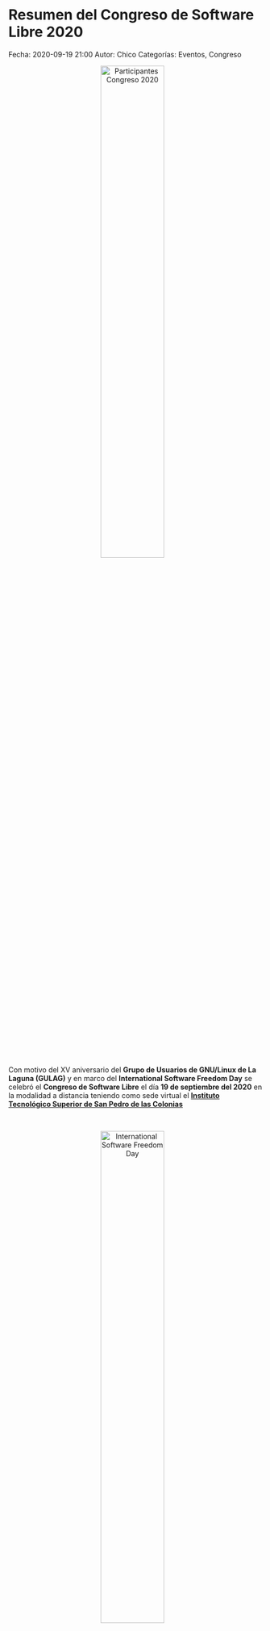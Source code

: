 Resumen del Congreso de Software Libre 2020
==================================

Fecha: 2020-09-19 21:00
Autor: Chico
Categorías: Eventos, Congreso

<center>
<a href="2020-09-19-resumen-congreso-2020/TodosCongreso.png">
<img class="img-responsive" style="width:50%;height:auto;margin-right:12px;" src="2020-09-19-resumen-congreso-2020/TodosCongreso.png" alt="Participantes Congreso 2020" width="250" height="325">
</a>
</center>

<br />

Con motivo del XV aniversario del **Grupo de Usuarios de GNU/Linux de La Laguna (GULAG)** y en marco del **International Software Freedom Day** se celebró el **Congreso de Software Libre** el día **19 de septiembre del 2020** en la modalidad a distancia teniendo como sede virtual el **[Instituto Tecnológico Superior de San Pedro de las Colonias](https://www.tecsanpedro.edu.mx/web/)**

<!-- break -->

<br /><center>
<a href="2020-09-19-resumen-congreso-2020/SFD.png">
<img class="img-responsive" style="width:50%;height:auto;margin-right:12px;" src="2020-09-19-resumen-congreso-2020/SFD.png" alt="International Software Freedom Day" width="250" height="325">
</a>
</center><br />

Se contó con la asistencia de más de 200 personas de los ámbitos académico, empresarial, gubernamental y público en general de la Comarca Lagunera, de varios estados de la República Mexicana así como de otros países, Brasil y Colombia entre ellos, quienes aprendieron de las conferencias y talleres que para ellos se preparó.

<center>
<a href="2020-09-01-avances-congreso-2020/Congreso_2020.jpeg">
<img class="img-responsive" style="width:50%;height:auto;margin-right:12px;" src="2020-09-01-avances-congreso-2020/Congreso_2020.jpeg" alt="Poster Congreso 2020" width="250" height="325">
</a>
</center>

### Conferencias

<br />

#### Jon "maddog" Hall : "What is ‘Libre’ Culture and why is it good for Mexico?"

<center>
<iframe width="560" height="315" src="https://www.youtube.com/embed/Gf6aHLmXgOc?start=855" frameborder="0" allow="accelerometer; autoplay; clipboard-write; encrypted-media; gyroscope; picture-in-picture" allowfullscreen></iframe>
</center>

<br />

#### Claudia Hernández : "Blender 3D"

<center>
<iframe width="560" height="315" src="https://www.youtube.com/embed/Gf6aHLmXgOc?start=5899" frameborder="0" allow="accelerometer; autoplay; clipboard-write; encrypted-media; gyroscope; picture-in-picture" allowfullscreen></iframe>
</center>

<br />

#### Antonio Gurza : "Ingeniería social: el arte de hackear tu mente"

<center>
<iframe width="560" height="315" src="https://www.youtube.com/embed/Gf6aHLmXgOc?start=10300" frameborder="0" allow="accelerometer; autoplay; clipboard-write; encrypted-media; gyroscope; picture-in-picture" allowfullscreen></iframe>
</center>

<br />

#### José Miguel Jáuregui García : "Software y datos libres para encontrar Zonas de Silencio de radio"

<center>
<iframe width="560" height="315" src="https://www.youtube.com/embed/Gf6aHLmXgOc?start=14385" frameborder="0" allow="accelerometer; autoplay; clipboard-write; encrypted-media; gyroscope; picture-in-picture" allowfullscreen></iframe>
</center>

<br />

### Talleres

Después de las conferencias los asistentes participaron en los talleres en los que se registrarón. Los talleres fueron:

#### "Livecode" - Edgar Lugo Castro

#### "Ejercicio con Blender para principiantes" - Claudia Hernández.

<center>
<a href="2020-09-19-resumen-congreso-2020/Blender-CarlosAngeles.jpg">
<img class="img-responsive" style="width:50%;height:auto;margin-right:12px;" src="2020-09-19-resumen-congreso-2020/Blender-CarlosAngeles.jpg" alt="Participantes Congreso 2020" width="250" height="325">
</a>
<i>Crédito de imagen: Render creado por Carlos Ángeles, participante del taller "Ejercicio con Blender para principiantes".</i>
</center>

<br />

La participación a las conferencias y a los talleres fue, como siempre, **sin costo**, para quienes se registraron a los mismos.

### Agradecimientos:

Agradecemos la participación y apoyo de la sede virtual, **[Instituto Tecnológico Superior de San Pedro de las Colonias](https://www.tecsanpedro.edu.mx/web/)**.

Agradecemos también a los **patrocinadores**:

<center>
<a href="2020-09-01-avances-congreso-2020/logo_tec_SP_fondo-blanco.png"><img class="img-responsive" style="width:50%;height:auto;margin-right:12px;" src="2020-09-01-avances-congreso-2020/logo_tec_SP_fondo-blanco.png" alt="Sede Congreso 2020" width="325" height="250"></a>
</center>
<br />
<center>
<a href="2020-09-01-avances-congreso-2020/logo_fica_ujed_blanco.png"><img class="img-responsive" style="width:50%;height:auto;margin-right:12px;" src="2020-09-01-avances-congreso-2020/logo_fica_ujed_blanco.png" alt="Fica UJED" width="325" height="250"></a>
</center>
<br />
<center>
<a href="2020-09-01-avances-congreso-2020/EscuelaDeSistemas-v2.png"><img class="img-responsive" style="width:70%;height:auto;margin-right:12px;" src="2020-09-01-avances-congreso-2020/EscuelaDeSistemas-v2.png" alt="Sistemas UT UAdeC" width="400" height="300"></a>
</center>
<br />
<center>
<a href="2020-09-01-avances-congreso-2020/logo_ethergroup.png"><img class="img-responsive" style="width:70%;height:auto;margin-right:12px;" src="2020-09-01-avances-congreso-2020/logo_ethergroup.png" alt="Ethergroup" width="400" height="300"></a>
</center>
<br />
<center>
<a href="2020-09-01-avances-congreso-2020/Perfumeria_Florels.png"><img class="img-responsive" style="width:70%;height:auto;margin-right:12px;" src="2020-09-01-avances-congreso-2020/Perfumeria_Florels.png" alt="Florels" width="400" height="300"></a>
</center>
<br />
<center>
<a href="2020-09-01-avances-congreso-2020/Linux_Foundation_logo.png"><img class="img-responsive" style="width:70%;height:auto;margin-right:12px;" src="2020-09-01-avances-congreso-2020/Linux_Foundation_logo.png" alt="Linux Foundation" width="400" height="300"></a>
</center>
<br />

Damos las gracias a el respetable público esperando lo enseñado este día les sea de utilidad.

De igual manera agradecemos a todos los miembros del GULAG que de una u otra forma colaboraron para la realización de este congreso.

<br />

### Promoción en medios de comunicación:

[Periódico Entretodos](http://periodicoentretodos.mx/2020/09/09/gulag-alista-su-congreso-de-software-libre/) - [Youtube](https://www.youtube.com/watch?v=un0LJFNz46c&t=124)

### Redes sociales:

[Facebook](https://www.facebook.com/groups/282427405174957/)

[Twitter](https://twitter.com/gulagmexico)

[Telegram](https://t.me/joinchat/AhKXM0m4OTrdeN2x2yz1VQ)

**Los esperamos el siguiente año :-D**

**Vive libre, se libre, usa software libre.**

### Descargas

* [Poster Congreso de Software Libre 2020 (LowRes)](2020-09-01-avances-congreso-2020/Congreso_2020.jpeg)
* [Poster Congreso de Software Libre 2020 (HiRes)](2020-09-01-avances-congreso-2020/Congreso_2020.png)
* [Poster archivos fuente](https://github.com/GULAG/PosterCongreso2020)
